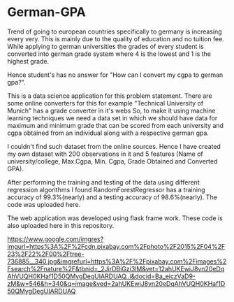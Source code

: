 # German-GPA

Trend of going to european countries specifically to germany is increasing every very. This is mainly due to the quality of education and no tuition fee. While applying to german universities the grades of every student is converted into german grade system where 4 is the lowest and 1 is the highest grade.

Hence student's has no answer for "How can I convert my cgpa to german gpa?".

This is a data science application for this problem statement. There are some online converters for this for example "Technical University of Munich" has a grade converter in it's webs
So, to make it using machine learning techniques we need a data set in which we should have data for maximum and minimum grade that can be scored from each university and cgpa obtained from an individual along with a respective german gpa.

I couldn't find such dataset from the online sources. Hence I have created my own dataset with 200 observations in it and 5 features (Name of university/college, Max.Cgpa, Min. Cgpa, Grade Obtained and Converted GPA). 

After performing the training and testing of the data using different regression algorithms I found RandomForestRegressor has a training accuracy of 99.3%(nearly) and a testing accuracy of 98.6%(nearly). The code was uploaded here.

The web application was developed using flask frame work. These code is also uploaded here in this repository.

https://www.google.com/imgres?imgurl=https%3A%2F%2Fcdn.pixabay.com%2Fphoto%2F2015%2F04%2F23%2F22%2F00%2Ftree-736885__340.jpg&imgrefurl=https%3A%2F%2Fpixabay.com%2Fimages%2Fsearch%2Fnature%2F&tbnid=_2JirDBiGzi3lM&vet=12ahUKEwiJ8vn20eDqAhVUQH0KHaf1D50QMygDegUIARDUAQ..i&docid=Ba_eiczVaD9-zM&w=546&h=340&q=image&ved=2ahUKEwiJ8vn20eDqAhVUQH0KHaf1D50QMygDegUIARDUAQ
